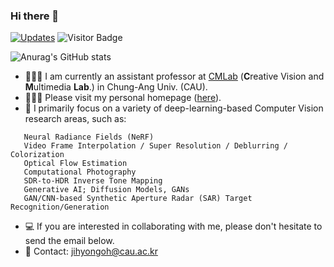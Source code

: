 ### Hi there 👋 

<a href="https://github.com/JihyongOh?tab=followers" target="_blank"><img alt="Updates" src="https://img.shields.io/badge/--000000?style=flat&logo=RSS&logoColor=white"></a>
![Visitor Badge](https://visitor-badge.laobi.icu/badge?page_id=JihyongOh/JihyongOh)


![Anurag's GitHub stats](https://github-readme-stats-sigma-five.vercel.app/api?username=JihyongOh&show_icons=true&theme=highcontrast)

- 👨🏻‍💻 I am currently an assistant professor at [CMLab](https://cmlab.cau.ac.kr) (**C**reative Vision and **M**ultimedia **Lab**.) in Chung-Ang Univ. (CAU).
- 👨🏻‍⚕ Please visit my personal homepage ([here](https://sites.google.com/view/ozbro/)).
- 🔬 I primarily focus on a variety of deep-learning-based Computer Vision research areas, such as:
```
   Neural Radiance Fields (NeRF)
   Video Frame Interpolation / Super Resolution / Deblurring / Colorization  
   Optical Flow Estimation
   Computational Photography
   SDR-to-HDR Inverse Tone Mapping
   Generative AI; Diffusion Models, GANs
   GAN/CNN-based Synthetic Aperture Radar (SAR) Target Recognition/Generation
```
- 💻 If you are interested in collaborating with me, please don't hesitate to send the email below.
- 📧 Contact: jihyongoh@cau.ac.kr
